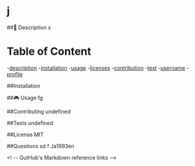 
  # j


  ##📄 Description
  s


# Table of Content
-[description](#description)
-[installation](#installation)
-[usage](#usage)
-[licenses](#licenses)
-[contribution](#contribution)
-[test](#test)
-[username](#username)
-[profile](#profile)


##Installation 


##🎮 Usage
fg


##Contributing
undefined

##Tests 
undefined

##License 
MIT

##Questions
sd
f
Ja1993en

<! -- GutHub's Markdown reference links -->


